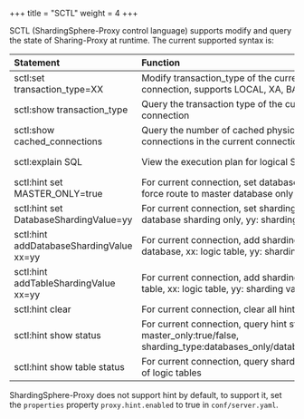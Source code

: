 +++
title = "SCTL"
weight = 4
+++

SCTL (ShardingSphere-Proxy control language) supports modify and query the state of Sharing-Proxy at runtime. The current supported syntax is:

| Statement                               | Function                                                                                                         | Example                                        |
|:----------------------------------------|:-----------------------------------------------------------------------------------------------------------------|:-----------------------------------------------|
|sctl:set transaction_type=XX             | Modify transaction_type of the current connection, supports LOCAL, XA, BASE                                      | sctl:set transaction_type=XA                   |
|sctl:show transaction_type               | Query the transaction type of the current connection                                                             | sctl:show transaction_type                     |
|sctl:show cached_connections             | Query the number of cached physical database connections in the current connection                               | sctl:show cached_connections                   |
|sctl:explain SQL                         | View the execution plan for logical SQL.                                                                         | sctl:explain select * from t_order             |
|sctl:hint set MASTER_ONLY=true           | For current connection, set database operation force route to master database only or not                        | sctl:hint set MASTER_ONLY=true                 |
|sctl:hint set DatabaseShardingValue=yy   | For current connection, set sharding value for database sharding only, yy: sharding value                        | sctl:hint set DatabaseShardingValue=100        |
|sctl:hint addDatabaseShardingValue xx=yy | For current connection, add sharding value for database, xx: logic table, yy: sharding value                     | sctl:hint addDatabaseShardingValue t_order=100 |
|sctl:hint addTableShardingValue xx=yy    | For current connection, add sharding value for table, xx: logic table, yy: sharding value                        | sctl:hint addTableShardingValue t_order=100    |
|sctl:hint clear                          | For current connection, clear all hint settings                                                                  | sctl:hint clear                                |
|sctl:hint show status                    | For current connection, query hint status, master_only:true/false, sharding_type:databases_only/databases_tables | sctl:hint show status                          |
|sctl:hint show table status              | For current connection, query sharding values of logic tables                                                    | sctl:hint show table status                    |

ShardingSphere-Proxy does not support hint by default, to support it, set the `properties` property `proxy.hint.enabled` to true in `conf/server.yaml`.
